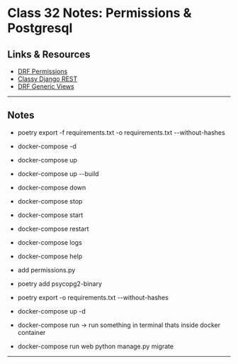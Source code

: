 # Class 32 Notes: Permissions & Postgresql

## Links & Resources

- [DRF Permissions](https://www.django-rest-framework.org/api-guide/permissions/)
- [Classy Django REST](http://www.cdrf.co/)
- [DRF Generic Views](https://www.django-rest-framework.org/api-guide/generic-views/)

<hr>

## Notes

- poetry export -f requirements.txt -o requirements.txt --without-hashes
- docker-compose -d
- docker-compose up
- docker-compose up --build
- docker-compose down
- docker-compose stop
- docker-compose start
- docker-compose restart
- docker-compose logs
- docker-compose help

- add permissions.py
- poetry add psycopg2-binary

- poetry export -o requirements.txt --without-hashes
- docker-compose up -d
- docker-compose run -> run something in terminal thats inside docker container
- docker-compose run web python manage.py migrate

<hr>